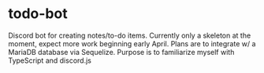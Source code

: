 # todo-bot

Discord bot for creating notes/to-do items. Currently only a skeleton at the moment, expect more work beginning early April. Plans are to integrate w/ a MariaDB database via Sequelize. Purpose is to familiarize myself with TypeScript and discord.js
